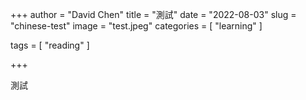 +++
author = "David Chen"
title = "測試"
date = "2022-08-03"
slug = "chinese-test"
image = "test.jpeg"
categories = [
    "learning"
]

tags = [
    "reading"
]

+++

測試